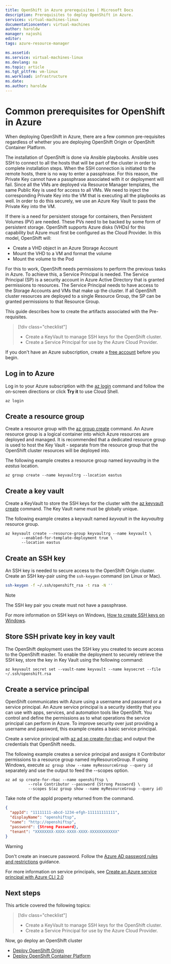 ```yaml
---
title: OpenShift in Azure prerequisites | Microsoft Docs
description: Prerequisites to deploy OpenShift in Azure.
services: virtual-machines-linux
documentationcenter: virtual-machines
author: haroldw
manager: najoshi
editor: 
tags: azure-resource-manager

ms.assetid: 
ms.service: virtual-machines-linux
ms.devlang: na
ms.topic: article
ms.tgt_pltfrm: vm-linux
ms.workload: infrastructure
ms.date: 
ms.author: haroldw
---
```


# Common prerequisites for OpenShift in Azure

When deploying OpenShift in Azure, there are a few common pre-requisites regardless of whether you are deploying OpenShift Origin or OpenShift Container Platform.

The installation of OpenShift is done via Ansible playbooks. Ansible uses SSH to connect to all the hosts that will be part of the cluster in order to complete installation steps.
When the SSH connection is initiated to the remote hosts, there is no way to enter a passphrase. For this reason, the Private Key cannot have a passphrase associated with it or deployment will fail.
Since all the VMs are deployed via Resource Manager templates, the same Public Key is used for access to all VMs. We need to inject the corresponding Private Key into the VM that is executing all the playbooks as well.
In order to do this securely, we use an Azure Key Vault to pass the Private Key into the VM.

If there is a need for persistent storage for containers, then Persistent Volumes (PV) are needed. These PVs need to be backed by some form of persistent storage. OpenShift supports Azure disks (VHDs) for this capability but Azure must first be configured as the Cloud Provider. 
In this model, OpenShift will:

- Create a VHD object in an Azure Storage Account
- Mount the VHD to a VM and format the volume
- Mount the volume to the Pod

For this to work, OpenShift needs permissions to perform the previous tasks in Azure. To achieve this, a Service Principal is needed. The Service Principal (SP) is a security account in Azure Active Directory that is granted permissions to resources.
The Service Principal needs to have access to the Storage Accounts and VMs that make up the cluster. If all OpenShift cluster resources are deployed to a single Resource Group, the SP can be granted permissions to that Resource Group.

This guide describes how to create the artifacts associated with the Pre-requisites.

> [!div class="checklist"]
> * Create a KeyVault to manage SSH keys for the OpenShift cluster.
> * Create a Service Principal for use by the Azure Cloud Provider.

If you don't have an Azure subscription, create a [free account](https://azure.microsoft.com/free/?WT.mc_id=A261C142F) before you begin.

## Log in to Azure 
Log in to your Azure subscription with the [az login](/cli/azure/#login) command and follow the on-screen directions or click **Try it** to use Cloud Shell.

```azurecli 
az login
```
## Create a resource group

Create a resource group with the [az group create](/cli/azure/group#create) command. An Azure resource group is a logical container into which Azure resources are deployed and managed. 
It is recommended that a dedicated resource group is used to host the Key Vault - separate from the resource group that the OpenShift cluster resources will be deployed into. 

The following example creates a resource group named *keyvaultrg* in the *eastus* location.

```azurecli 
az group create --name keyvaultrg --location eastus
```

## Create a key vault
Create a KeyVault to store the SSH keys for the cluster with the [az keyvault create](/cli/azure/keyvault#create) command. The Key Vault name must be globally unique.

The following example creates a keyvault named *keyvault* in the *keyvaultrg* resource group.

```azurecli 
az keyvault create --resource-group keyvaultrg --name keyvault \
       --enabled-for-template-deployment true \
       --location eastus
```

## Create an SSH key 
An SSH key is needed to secure access to the OpenShift Origin cluster. Create an SSH key-pair using the `ssh-keygen` command (on Linux or Mac).
 
 ```bash
ssh-keygen -f ~/.ssh/openshift_rsa -t rsa -N ''
```

> [!NOTE]
> The SSH key pair you create must not have a passphrase.

For more information on SSH keys on Windows, [How to create SSH keys on Windows](/azure/virtual-machines/linux/ssh-from-windows).

## Store SSH private key in key vault
The OpenShift deployment uses the SSH key you created to secure access to the OpenShift master. To enable the deployment to securely retrieve the SSH key, store the key in Key Vault using the following command:

```azurecli
az keyvault secret set --vault-name keyvault --name keysecret --file ~/.ssh/openshift.rsa
```

## Create a service principal 
OpenShift communicates with Azure using a username and password or a service principal. An Azure service principal is a security identity that you can use with apps, services, and automation tools like OpenShift. You control and define the permissions as to what operations the service principal can perform in Azure. To improve security over just providing a username and password, this example creates a basic service principal.

Create a service principal with [az ad sp create-for-rbac](/cli/azure/ad/sp#create-for-rbac) and output the credentials that OpenShift needs.

The following example creates a service principal and assigns it Contributor permissions to a resource group named myResourceGroup. If using Windows, execute ```az group show --name myResourceGroup --query id```
separately and use the output to feed the --scopes option.

```azurecli
az ad sp create-for-rbac --name openshiftsp \
          --role Contributor --password {Strong Password} \
          --scopes $(az group show --name myResourceGroup --query id)
```

Take note of the appId property returned from the command.
```json
{
  "appId": "11111111-abcd-1234-efgh-111111111111",            
  "displayName": "openshiftsp",
  "name": "http://openshiftsp",
  "password": {Strong Password},
  "tenant": "XXXXXXXX-XXXX-XXXX-XXXX-XXXXXXXXXXXX"
}
```
 > [!WARNING] 
 > Don't create an insecure password.  Follow the
 > [Azure AD password rules and restrictions](/azure/active-directory/active-directory-passwords-policy) guidance.

For more information on service principals, see [Create an Azure service principal with Azure CLI 2.0](/cli/azure/create-an-azure-service-principal-azure-cli)

## Next steps

This article covered the following topics:
> [!div class="checklist"]
> * Create a KeyVault to manage SSH keys for the OpenShift cluster.
> * Create a Service Principal for use by the Azure Cloud Provider.

Now, go deploy an OpenShift cluster

- [Deploy OpenShift Origin](./openshift-origin.md)
- [Deploy OpenShift Container Platform](./openshift-container-platform.md)

